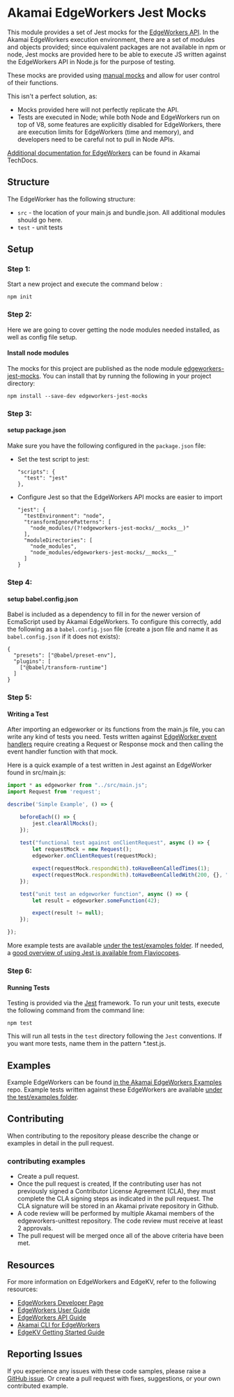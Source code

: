 # Akamai EdgeWorkers Jest Mocks

This module provides a set of Jest mocks for the [EdgeWorkers API](https://developer.akamai.com/api/web_performance/edgeworkers/v1.html). In the Akamai EdgeWorkers execution environment, there are a set of modules and objects provided; since equivalent packages are not available in npm or node, Jest mocks are provided here to be able to execute JS written against the EdgeWorkers API in Node.js for the purpose of testing.

These mocks are provided using [manual mocks](https://jestjs.io/docs/en/manual-mocks) and allow for user control of their functions.  

This isn't a perfect solution, as:
* Mocks provided here will not perfectly replicate the API.
* Tests are executed in Node; while both Node and EdgeWorkers run on top of V8, some features are explicitly disabled for EdgeWorkers, there are execution limits for EdgeWorkers (time and memory), and developers need to be careful not to pull in Node APIs.

[Additional documentation for EdgeWorkers](https://techdocs.akamai.com/edgeworkers/docs) can be found in Akamai TechDocs.

## Structure

The EdgeWorker has the following structure:

* `src` - the location of your main.js and bundle.json.  All additional modules should go here.
* `test` - unit tests


## Setup

### Step 1:
Start a new project and execute the command below :

```
npm init
```

### Step 2:

Here we are going to cover getting the node modules needed installed, as well as config file setup.

#### Install node modules
The mocks for this project are published as the node module [edgeworkers-jest-mocks](https://www.npmjs.com/package/edgeworkers-jest-mocks). You can install that by running the following in your project directory:

```
npm install --save-dev edgeworkers-jest-mocks
```

### Step 3:

#### setup package.json
Make sure you have the following configured in the `package.json` file:
* Set the test script to jest: 
  ```
  "scripts": {
    "test": "jest"
  },
  ```
* Configure Jest so that the EdgeWorkers API mocks are easier to import
  ```
  "jest": {
    "testEnvironment": "node",
    "transformIgnorePatterns": [
      "node_modules/(?!edgeworkers-jest-mocks/__mocks__)"
    ],
    "moduleDirectories": [
      "node_modules",
      "node_modules/edgeworkers-jest-mocks/__mocks__"
    ]
  }
  ```

### Step 4:

#### setup babel.config.json
Babel is included as a dependency to fill in for the newer version of EcmaScript used by Akamai EdgeWorkers. To configure this correctly, add the following as a `babel.config.json` file (create a json file and name it as `babel.config.json` if it does not exists):
```
{
  "presets": ["@babel/preset-env"],
  "plugins": [
    ["@babel/transform-runtime"]
  ]
}
```

### Step 5:

#### Writing a Test
After importing an edgeworker or its functions from the main.js file, you can write any kind of tests you need. Tests written against [EdgeWorker event handlers](https://techdocs.akamai.com/edgeworkers/docs/event-handler-functions) require creating a Request or Response mock and then calling the event handler function with that mock.

Here is a quick example of a test written in Jest against an EdgeWorker found in src/main.js:

```js
import * as edgeworker from "../src/main.js";
import Request from 'request';

describe('Simple Example', () => {

    beforeEach(() => {
        jest.clearAllMocks();
    });
  
    test("functional test against onClientRequest", async () => {
        let requestMock = new Request();
        edgeworker.onClientRequest(requestMock);

        expect(requestMock.respondWith).toHaveBeenCalledTimes(1);
        expect(requestMock.respondWith).toHaveBeenCalledWith(200, {}, "<html><body><h1>Test Page</h1></body></html>");
    });

    test("unit test an edgeworker function", async () => {
        let result = edgeworker.someFunction(42);

        expect(result != null);
    });

}); 
```

More example tests are available [under the test/examples folder](https://github.com/akamai/edgeworkers-unittest/tree/main/test/examples). If needed, a [good overview of using Jest is available from Flaviocopes](https://flaviocopes.com/jest/).

### Step 6:

#### Running Tests

Testing is provided via the [Jest](https://jestjs.io/) framework.
To run your unit tests, execute the following command from the command line:

```
npm test
```

This will run all tests in the `test` directory following the `Jest` conventions.  If you want more tests, name them in the pattern *.test.js.

## Examples

Example EdgeWorkers can be found [in the Akamai EdgeWorkers Examples](https://github.com/akamai/edgeworkers-examples) repo. Example tests written against these EdgeWorkers are available [under the test/examples folder](https://github.com/akamai/edgeworkers-unittest/tree/main/test/examples).

## Contributing 

When contributing to the repository please describe the change or examples in detail in the pull request.

### contributing examples
- Create a pull request.
- Once the pull request is created, If the contributing user has not previously signed a Contributor License Agreement (CLA), they must complete the CLA signing steps as indicated in the pull request. The CLA signature will be stored in an Akamai private repository in Github.
- A code review will be performed by multiple Akamai members of the edgeworkers-unittest repository. The code review must receive at least 2 approvals.
- The pull request will be merged once all of the above criteria have been met.

## Resources
For more information on EdgeWorkers and EdgeKV, refer to the following resources:
* [EdgeWorkers Developer Page](https://developer.akamai.com/edgeworkers)
* [EdgeWorkers User Guide](https://learn.akamai.com/en-us/webhelp/edgeworkers/edgeworkers-user-guide/GUID-4CC14D7E-D92D-4F2D-9292-17F8BE6E2DAE.html)
* [EdgeWorkers API Guide](https://developer.akamai.com/api/web_performance/edgeworkers/v1.html)
* [Akamai CLI for EdgeWorkers](https://developer.akamai.com/legacy/cli/packages/edgeworkers.html)
* [EdgeKV Getting Started Guide](https://learn.akamai.com/en-us/webhelp/edgeworkers/edgekv-getting-started-guide/)

## Reporting Issues
If you experience any issues with these code samples, please raise a [GitHub issue](https://github.com/akamai/edgeworkers-unittest/issues). Or create a pull request with fixes, suggestions, or your own contributed example.
